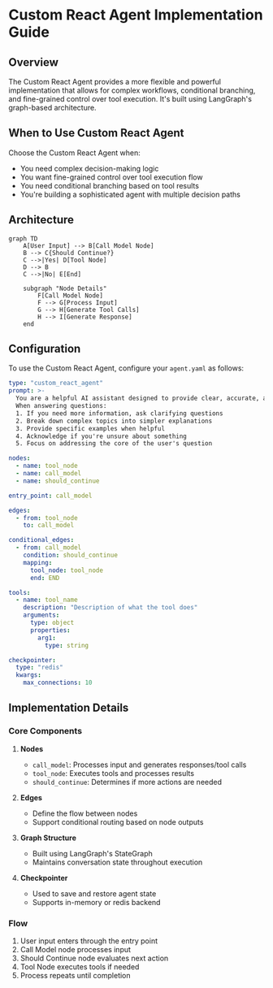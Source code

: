 # Custom React Agent Implementation Guide

## Overview

The Custom React Agent provides a more flexible and powerful implementation that allows for complex workflows, conditional branching, and fine-grained control over tool execution. It's built using LangGraph's graph-based architecture.

## When to Use Custom React Agent

Choose the Custom React Agent when:

- You need complex decision-making logic
- You want fine-grained control over tool execution flow
- You need conditional branching based on tool results
- You're building a sophisticated agent with multiple decision paths

## Architecture

```mermaid
graph TD
    A[User Input] --> B[Call Model Node]
    B --> C{Should Continue?}
    C -->|Yes| D[Tool Node]
    D --> B
    C -->|No| E[End]

    subgraph "Node Details"
        F[Call Model Node]
        F --> G[Process Input]
        G --> H[Generate Tool Calls]
        H --> I[Generate Response]
    end
```

## Configuration

To use the Custom React Agent, configure your `agent.yaml` as follows:

```yaml
type: "custom_react_agent"
prompt: >-
  You are a helpful AI assistant designed to provide clear, accurate, and relevant responses.
  When answering questions:
  1. If you need more information, ask clarifying questions
  2. Break down complex topics into simpler explanations
  3. Provide specific examples when helpful
  4. Acknowledge if you're unsure about something
  5. Focus on addressing the core of the user's question

nodes:
  - name: tool_node
  - name: call_model
  - name: should_continue

entry_point: call_model

edges:
  - from: tool_node
    to: call_model

conditional_edges:
  - from: call_model
    condition: should_continue
    mapping:
      tool_node: tool_node
      end: END

tools:
  - name: tool_name
    description: "Description of what the tool does"
    arguments:
      type: object
      properties:
        arg1:
          type: string

checkpointer:
  type: "redis"
  kwargs:
    max_connections: 10
```

## Implementation Details

### Core Components

1. **Nodes**

   - `call_model`: Processes input and generates responses/tool calls
   - `tool_node`: Executes tools and processes results
   - `should_continue`: Determines if more actions are needed

2. **Edges**

   - Define the flow between nodes
   - Support conditional routing based on node outputs

3. **Graph Structure**

   - Built using LangGraph's StateGraph
   - Maintains conversation state throughout execution

4. **Checkpointer**
   - Used to save and restore agent state
   - Supports in-memory or redis backend

### Flow

1. User input enters through the entry point
2. Call Model node processes input
3. Should Continue node evaluates next action
4. Tool Node executes tools if needed
5. Process repeats until completion
